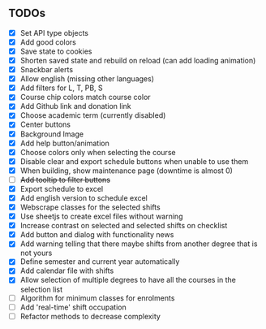 ## TODOs

- [x] Set API type objects
- [x] Add good colors
- [X] Save state to cookies
- [X] Shorten saved state and rebuild on reload (can add loading animation)
- [X] Snackbar alerts
- [X] Allow english (missing other languages)
- [X] Add filters for L, T, PB, S
- [X] Course chip colors match course color
- [X] Add Github link and donation link
- [X] Choose academic term (currently disabled)
- [X] Center buttons
- [X] Background Image
- [X] Add help button/animation
- [x] Choose colors only when selecting the course
- [X] Disable clear and export schedule buttons when unable to use them
- [X] When building, show maintenance page (downtime is almost 0)
- [ ] ~~Add tooltip to filter buttons~~
- [X] Export schedule to excel
- [X] Add english version to schedule excel
- [X] Webscrape classes for the selected shifts
- [X] Use sheetjs to create excel files without warning
- [X] Increase contrast on selected and selected shifts on checklist
- [X] Add button and dialog with functionality news
- [X] Add warning telling that there maybe shifts from another degree that is not yours
- [X] Define semester and current year automatically
- [X] Add calendar file with shifts
- [X] Allow selection of multiple degrees to have all the courses in the selection list
- [ ] Algorithm for minimum classes for enrolments
- [ ] Add 'real-time' shift occupation
- [ ] Refactor methods to decrease complexity